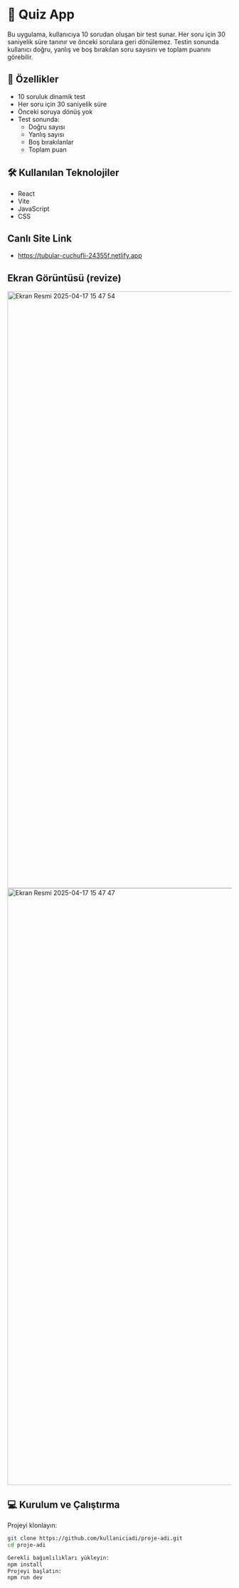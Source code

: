 # 🧠 Quiz App

Bu uygulama, kullanıcıya 10 sorudan oluşan bir test sunar. Her soru için 30 saniyelik süre tanınır ve önceki sorulara geri dönülemez. Testin sonunda kullanıcı doğru, yanlış ve boş bırakılan soru sayısını ve toplam puanını görebilir.

## 🚀 Özellikler

- 10 soruluk dinamik test
- Her soru için 30 saniyelik süre
- Önceki soruya dönüş yok
- Test sonunda:
  - Doğru sayısı
  - Yanlış sayısı
  - Boş bırakılanlar
  - Toplam puan

## 🛠️ Kullanılan Teknolojiler

- React
- Vite
- JavaScript
- CSS

## Canlı Site Link
- https://tubular-cuchufli-24355f.netlify.app

## Ekran Görüntüsü (revize)
<img width="1341" alt="Ekran Resmi 2025-04-17 15 47 54" src="https://github.com/user-attachments/assets/18c103b7-26f8-4dc8-8538-83c35cd244f3" />
<img width="1341" alt="Ekran Resmi 2025-04-17 15 47 47" src="https://github.com/user-attachments/assets/0389d0a4-b27a-484a-a690-eb7b9bebf5f1" />





## 💻 Kurulum ve Çalıştırma

Projeyi klonlayın:

```bash
git clone https://github.com/kullaniciadi/proje-adi.git
cd proje-adi

Gerekli bağımlılıkları yükleyin:
npm install
Projeyi başlatın:
npm run dev




